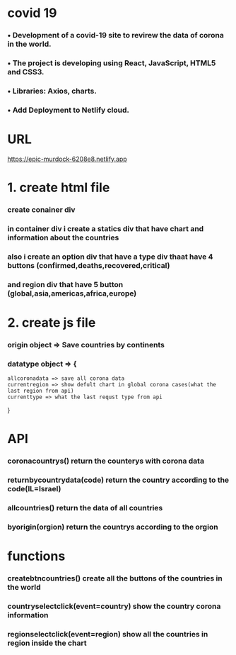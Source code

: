 # covid 19

### •	Development of a covid-19 site to revirew the data of corona in the world.
### •	The project is developing using React, JavaScript, HTML5 and CSS3.
### •	Libraries: Axios, charts.
### •	Add Deployment to Netlify cloud.

# URL
 https://epic-murdock-6208e8.netlify.app

# 1. create html file
### create conainer div
### in container div i create a statics div that have chart and information about the countries
### also i create an option div that have a type div thaat have 4 buttons (confirmed,deaths,recovered,critical)
### and region div that have 5 button (global,asia,americas,africa,europe) 

# 2. create js file
### origin object => Save countries by continents
### datatype object => {
    allcoronadata => save all corona data
    currentregion => show defult chart in global corona cases(what the last region from api)
    currenttype => what the last requst type from api

}

# API

### coronacountrys() return the counterys with corona data
### returnbycountrydata(code) return the country according to the code(IL=Israel)
### allcountries() return the data of all countries 
### byorigin(orgion) return the countrys according to the orgion


# functions

### createbtncountries() create all the buttons of the countries in the world
### countryselectclick(event=country) show the country corona information 
### regionselectclick(event=region) show all the countries in region inside the chart




